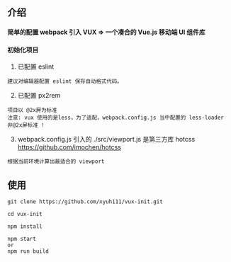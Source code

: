 ## 介绍

#### 简单的配置 webpack 引入 VUX  => 一个凑合的 Vue.js 移动端 UI 组件库

#### 初始化项目
1. 已配置 eslint
```
建议对编辑器配置 eslint 保存自动格式代码。
```

2. 已配置 px2rem  
```
项目以 @2x屏为标准
注意: vux 使用的是less，为了适配，webpack.config.js 当中配置的 less-loader 非@2x屏标准 !
```
3. webpack.config.js 引入的 ./src/viewport.js 是第三方库 hotcss https://github.com/imochen/hotcss
```
根据当前环境计算出最适合的 viewport
```

## 使用
```
git clone https://github.com/xyuh111/vux-init.git

cd vux-init

npm install

npm start
or
npm run build
```
